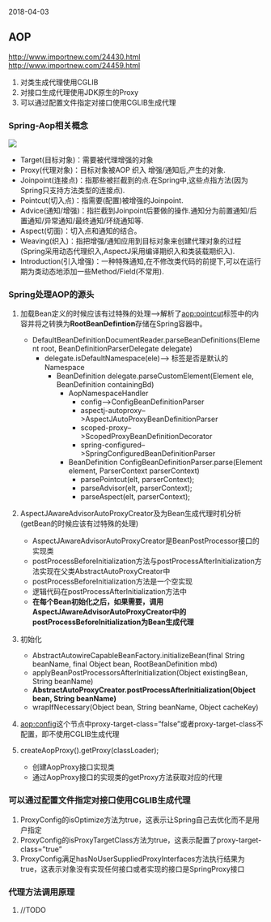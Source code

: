 2018-04-03

## AOP
http://www.importnew.com/24430.html
http://www.importnew.com/24459.html
1. 对类生成代理使用CGLIB
1. 对接口生成代理使用JDK原生的Proxy
1. 可以通过配置文件指定对接口使用CGLIB生成代理


### Spring-Aop相关概念
![](https://github.com/t734070824/tq.java/blob/master/tq.java.spring/src/main/java/_aop_sound_code_analyze/1.jpg?raw=true)

- Target(目标对象)：需要被代理增强的对象
- Proxy(代理对象)：目标对象被AOP 织入 增强/通知后,产生的对象.
- Joinpoint(连接点)：指那些被拦截到的点.在Spring中,这些点指方法(因为Spring只支持方法类型的连接点).
- Pointcut(切入点)：指需要(配置)被增强的Joinpoint.
- Advice(通知/增强)：指拦截到Joinpoint后要做的操作.通知分为前置通知/后置通知/异常通知/最终通知/环绕通知等.
- Aspect(切面)：切入点和通知的结合。
- Weaving(织入)：指把增强/通知应用到目标对象来创建代理对象的过程(Spring采用动态代理织入,AspectJ采用编译期织入和类装载期织入).
- Introduction(引入增强)：一种特殊通知,在不修改类代码的前提下,可以在运行期为类动态地添加一些Method/Field(不常用).

### Spring处理AOP的源头
1. 加载Bean定义的时候应该有过特殊的处理-->解析了<aop:pointcut>标签中的内容并将之转换为**RootBeanDefintion**存储在Spring容器中。
    - DefaultBeanDefinitionDocumentReader.parseBeanDefinitions(Element root, BeanDefinitionParserDelegate delegate)
        - delegate.isDefaultNamespace(ele)--> 标签是否是默认的Namespace
            - BeanDefinition delegate.parseCustomElement(Element ele, BeanDefinition containingBd)
                - AopNamespaceHandler
                    - config–>ConfigBeanDefinitionParser
                    - aspectj-autoproxy–>AspectJAutoProxyBeanDefinitionParser
                    - scoped-proxy–>ScopedProxyBeanDefinitionDecorator
                    - spring-configured–>SpringConfiguredBeanDefinitionParser
                - BeanDefinition ConfigBeanDefinitionParser.parse(Element element, ParserContext parserContext)                 
                    - parsePointcut(elt, parserContext);
                    - parseAdvisor(elt, parserContext);
                    - parseAspect(elt, parserContext);
2. AspectJAwareAdvisorAutoProxyCreator及为Bean生成代理时机分析(getBean的时候应该有过特殊的处理)
    - AspectJAwareAdvisorAutoProxyCreator是BeanPostProcessor接口的实现类
    - postProcessBeforeInitialization方法与postProcessAfterInitialization方法实现在父类AbstractAutoProxyCreator中
    - postProcessBeforeInitialization方法是一个空实现
    - 逻辑代码在postProcessAfterInitialization方法中
    - **在每个Bean初始化之后，如果需要，调用AspectJAwareAdvisorAutoProxyCreator中的postProcessBeforeInitialization为Bean生成代理**
3. 初始化
    - AbstractAutowireCapableBeanFactory.initializeBean(final String beanName, final Object bean, RootBeanDefinition mbd)
    - applyBeanPostProcessorsAfterInitialization(Object existingBean, String beanName)
    - **AbstractAutoProxyCreator.postProcessAfterInitialization(Object bean, String beanName)**
    - wrapIfNecessary(Object bean, String beanName, Object cacheKey)                                          
                
4. <aop:config>这个节点中proxy-target-class=”false”或者proxy-target-class不配置，即不使用CGLIB生成代理                
5. createAopProxy().getProxy(classLoader);
    - 创建AopProxy接口实现类
    - 通过AopProxy接口的实现类的getProxy方法获取<bean>对应的代理
    
### 可以通过配置文件指定对接口使用CGLIB生成代理
1. ProxyConfig的isOptimize方法为true，这表示让Spring自己去优化而不是用户指定
1. ProxyConfig的isProxyTargetClass方法为true，这表示配置了proxy-target-class=”true”
1. ProxyConfig满足hasNoUserSuppliedProxyInterfaces方法执行结果为true，这表示<bean>对象没有实现任何接口或者实现的接口是SpringProxy接口
            
### 代理方法调用原理
1. //TODO